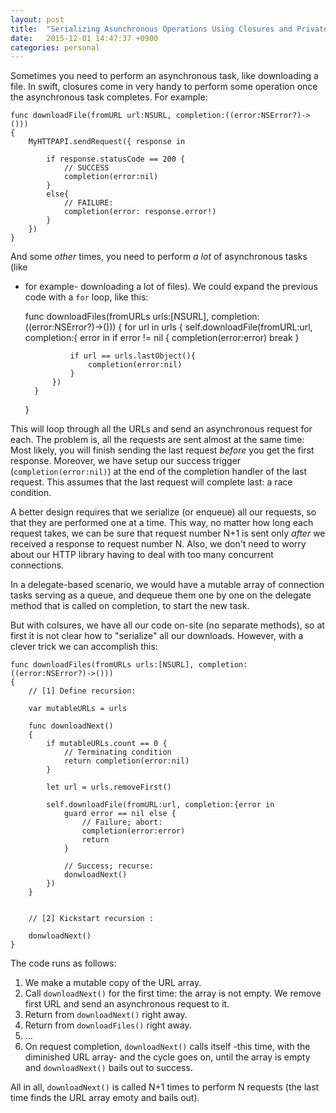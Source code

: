 ```yaml
---
layout: post
title:  "Serializing Asunchronous Operations Using Closures and Private Functions"
date:   2015-12-01 14:47:37 +0900
categories: personal 
---
```


Sometimes you need to perform an asynchronous task, like downloading a file. In 
swift, closures come in very handy to perform some operation once the asynchronous
task completes. For example:

    func downloadFile(fromURL url:NSURL, completion:((error:NSError?)->()))
    {
        MyHTTPAPI.sendRequest({ response in
        
            if response.statusCode == 200 {
                // SUCCESS
                completion(error:nil)
            }
            else{
                // FAILURE:
                completion(error: response.error!)
            }
        })
    }

And some _other_ times, you need to perform _a lot_ of asynchronous tasks (like 
- for example- downloading a lot of files). We could expand the previous code
with a `for` loop, like this:


    func downloadFiles(fromURLs urls:[NSURL], completion:((error:NSError?)->()))
    {
        for url in urls {
            self.downloadFile(fromURL:url, completion:{ error in 
				if error != nil {
					completion(error:error)
					break
				}

				if url == urls.lastObject(){
					completion(error:nil)
				}
            })
        }
    }

This will loop through all the URLs and send an asynchronous request for each. The problem is, all the requests are
sent almost at the same time: Most likely, you will finish sending the last request _before_ you get the first response.
Moreover, we have setup our success trigger (`completion(error:nil)`) at the end of the completion handler of the last request. This assumes that the last request will complete last: a race condition.

A better design requires that we serialize (or enqueue) all our requests, so that they are performed one at a time.
This way, no matter how long each request takes, we can be sure that request number N+1 is sent only _after_ we received
a response to request number N. Also, we don't need to worry about our HTTP library having to deal with too many 
concurrent connections.

In a delegate-based scenario, we would have a mutable array of connection tasks serving as a queue, and dequeue them
one by one on the delegate method that is called on completion, to start the new task.

But with colsures, we have all our code on-site (no separate methods), so at first it is not clear how to "serialize"
all our downloads. However, with a clever trick we can accomplish this:

	func downloadFiles(fromURLs urls:[NSURL], completion:((error:NSError?)->()))
    {
        // [1] Define recursion:

        var mutableURLs = urls

        func downloadNext() 
        {
            if mutableURLs.count == 0 {
                // Terminating condition
                return completion(error:nil)
            }

            let url = urls.removeFirst()

            self.downloadFile(fromURL:url, completion:{error in 
                guard error == nil else {
                    // Failure; abort:
                    completion(error:error)
                    return
                }

                // Success; recurse:
                donwloadNext()
            })
        }


        // [2] Kickstart recursion :

        donwloadNext()
    }
  

The code runs as follows:

1. We make a mutable copy of the URL array.
2. Call `downloadNext()` for the first time: the array is not empty. We remove first URL and send an asynchronous request to it.
3. Return from `downloadNext()` right away.
4. Return from `downloadFiles()` right away.
5. ...
6. On request completion, `downloadNext()` calls itself -this time, with the diminished URL array- and the
cycle goes on, until the array is empty and `downloadNext()` bails out to success.

All in all, `downloadNext()` is called N+1 times to perform N requests (the last time finds the URL array emoty and bails out).
